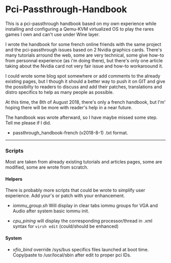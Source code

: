 # Pci-Passthrough-Handbook

This is a pci-passthrough handbook based on my own experience while installing and configuring a Qemu-KVM virtualized OS to play the rares games I own and can't use under Wine layer.

I wrote the handbook for some french online friends with the same project and the pci-passthrough issues based on 2 Nvidia graphics cards. 
There's many tutorials arround the web, some are very technical, some give how-to from personnal experience (as i'm doing there), but there's only one article taking about the Nvidia card not very fair issue and how-to workaroound it. 

I could wrote some blog spot somewhere or add comments to the already existing pages, but I though it should a better way to push it on GIT and give the possibilty to readers to discuss and add their patches, translations and distro specifics to help as many people as possible.

At this time, the 8th of August 2018, there's only a french handbook, but I'm' hoping there will be more with reader's help in a near future.

The handbook was wrote afterward, so I have maybe missed some step. Tell me please if I did.

 * passthrough_handbook-french (v2018-8-1) .txt format.
 
------------------------------------------
### Scripts
Most are taken from already existing tutorials and articles pages, some are modified, some are wrote from scratch.

#### Helpers
There is probably more scripts that could be wrote to simplify user experience. Add your's or patch with your enhancement.

 - *iommu_group.sh* Will display in clear tabs iommu groups for VGA and Audio after system basic iommu init.
 
 - *cpu_pining* will display the corresponding processor/thread in .xml syntax for ``virsh edit`` (could/should be enhanced)

#### System

 - *vfio_bind* override /sys/bus specifics files launched at boot time. Copy/paste to /usr/local/sbin after edit to proper pci IDs.
